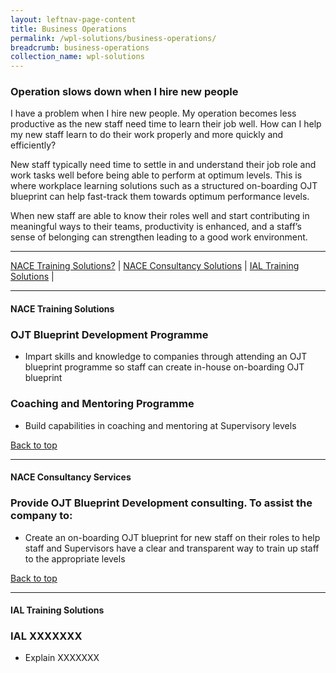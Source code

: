 ```yaml
---
layout: leftnav-page-content
title: Business Operations
permalink: /wpl-solutions/business-operations/
breadcrumb: business-operations
collection_name: wpl-solutions
---
```



### Operation slows down when I hire new people
I have a problem when I hire new people. My operation becomes less productive as the new staff need time to learn their job well. How can I help my new staff learn to do their work properly and more quickly and efficiently?


New staff typically need time to settle in and understand their job role and work tasks well before being able to perform at optimum levels. This is where workplace learning solutions such as a structured on-boarding OJT blueprint can help fast-track them towards optimum performance levels. 

When new staff are able to know their roles well and start contributing in meaningful ways to their teams, productivity is enhanced, and a staff’s sense of belonging can strengthen leading to a good work environment. 

-------------------

[NACE Training Solutions?](#nace-training) | [NACE Consultancy Solutions](#nace-consult) | [IAL Training Solutions](#ial-training) | 

-------------------


<a name="nace-training"></a>
#### NACE Training Solutions

### OJT Blueprint Development Programme
- Impart skills and knowledge to companies through attending an OJT blueprint programme so staff can create in-house on-boarding OJT blueprint  
### Coaching and Mentoring Programme
- Build capabilities in coaching and mentoring at Supervisory levels 

[Back to top](#top)

-------------------

<a name="nace-consult"></a>
#### NACE Consultancy Services

### Provide OJT Blueprint Development consulting. To assist the company to:
- Create an on-boarding OJT blueprint for new staff on their roles to help staff and Supervisors have a clear and transparent way to train up staff to the appropriate levels

[Back to top](#top)

-------------------

<a name="ial-training"></a>
#### IAL Training Solutions

### IAL XXXXXXX
- Explain XXXXXXX
